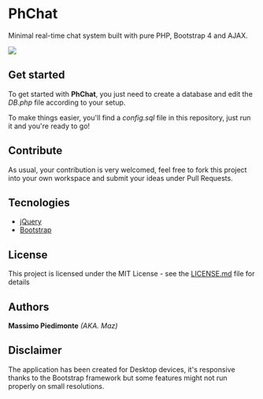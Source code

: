 # PhChat

Minimal real-time chat system built with pure PHP, Bootstrap 4 and AJAX.

<img src="https://image.ibb.co/dferv7/preview.png" />

## Get started

To get started with **PhChat**, you just need to create a database and edit the _DB.php_ file according to your setup.

To make things easier, you'll find a _config.sql_ file in this repository, just run it and you're ready to go!


## Contribute

As usual, your contribution is very welcomed, feel free to fork this project into your own workspace and submit your ideas under Pull Requests.

## Tecnologies

* [jQuery](https://github.com/jquery)
* [Bootstrap](https://getbootstrap.com/)

## License

This project is licensed under the MIT License - see the [LICENSE.md](https://github.com/mynameismaz/PhChat/blob/master/LICENSE) file for details

 ## Authors
 
 **Massimo Piedimonte** _(AKA. Maz)_

## Disclaimer

The application has been created for Desktop devices, it's responsive thanks to the Bootstrap framework but some features might not run properly on small resolutions.

